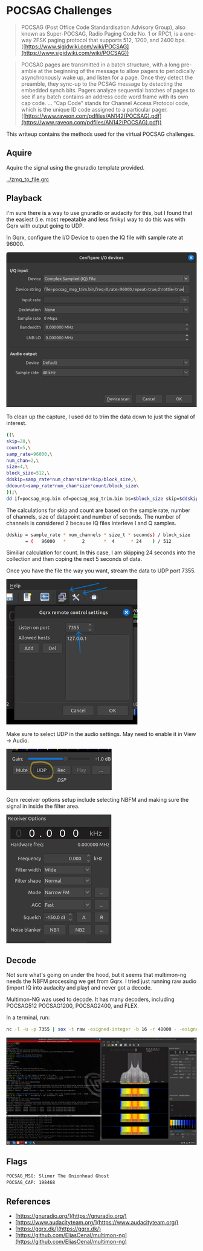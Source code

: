 # POCSAG Challenges

>POCSAG (Post Office Code Standardisation Advisory Group), also known as Super-POCSAG, Radio Paging Code No. 1 or RPC1, is a one-way 2FSK paging protocol that supports 512, 1200, and 2400 bps. ([https://www.sigidwiki.com/wiki/POCSAG](https://www.sigidwiki.com/wiki/POCSAG))

>POCSAG pages are transmitted in a batch structure, with a long pre-amble at the beginning of the message to allow pagers to periodically asynchronously wake up, and listen for a page. Once they detect the preamble, they sync-up to the PCSAG message by detecting the embedded synch bits. Pagers analyze sequential batches of pages to see if any batch contains an address code word frame with its own cap code. ... “Cap Code” stands for Channel Access Protocol code, which is the unique ID code assigned to a particular pager. ([https://www.raveon.com/pdfiles/AN142(POCSAG).pdf](https://www.raveon.com/pdfiles/AN142(POCSAG).pdf))

This writeup contains the methods used for the virtual POCSAG challenges.

## Aquire

Aquire the signal using the gnuradio template provided.

[../zmq_to_file.grc](../zmq_to_file.grc)

## Playback

I'm sure there is a way to use gnuradio or audacity for this, but I found that the easiest (i.e. most repeatable and less finiky) way to do this was with Gqrx with output going to UDP.

In Gqrx, configure the I/O Device to open the IQ file with sample rate at 96000.

![Gqrx setup](gqrx_setup.png)

To clean up the capture, I used dd to trim the data down to just the signal of interest.

```bash
((\
skip=20,\
count=5,\
samp_rate=96000,\
num_chan=2,\
size=4,\
block_size=512,\
ddskip=samp_rate*num_chan*size*skip/block_size,\
ddcount=samp_rate*num_chan*size*count/block_size\
));\
dd if=pocsag_msg.bin of=pocsag_msg_trim.bin bs=$block_size skip=$ddskip count=$ddcount
```

The calculations for skip and count are based on the sample rate, number of channels, size of datapoint and number of seconds. The number of channels is considered 2 because IQ files interleve I and Q samples.

```bash
ddskip = sample_rate * num_channels * size_t * seconds) / block_size
       = (   96000   *      2       *  4      * 24    ) / 512
```

Similiar calculation for count. In this case, I am skipping 24 seconds into the collection and then coping the next 5 seconds of data.

Once you have the file the way you want, stream the data to UDP port 7355.

![gqrx remote settings](gqrx_remote_control_settings.png)

Make sure to select UDP in the audio settings. May need to enable it in View -> Audio.

![gqrx udp](gqrx_udp.png)

Gqrx receiver options setup include selecting NBFM and making sure the signal in inside the filter area.

![gqrx receiver settings](gqrx_receiver.png)

## Decode

Not sure what's going on under the hood, but it seems that multimon-ng needs the NBFM processing we get from Gqrx. I tried just running raw audio (import IQ into audacity and play) and never got a decode.

Multimon-NG was used to decode. It has many decoders, including POCSAG512 POCSAG1200, POCSAG2400, and FLEX.

In a terminal, run:

```bash
nc -l -u -p 7355 | sox -t raw -esigned-integer -b 16 -r 48000 - -esigned-integer -b 16 -r 22050 -t raw - | multimon-ng -t raw -a POCSAG512 -f alpha -
```

![toolchain](pocsag_msg_toolchain.png)

## Flags

```bash
POCSAG_MSG: Slimer The Onionhead Ghost
POCSAG_CAP: 198468
```

## References

- [https://gnuradio.org/](https://gnuradio.org/)
- [https://www.audacityteam.org/](https://www.audacityteam.org/)
- [https://gqrx.dk/](https://gqrx.dk/)
- [https://github.com/EliasOenal/multimon-ng](https://github.com/EliasOenal/multimon-ng)
